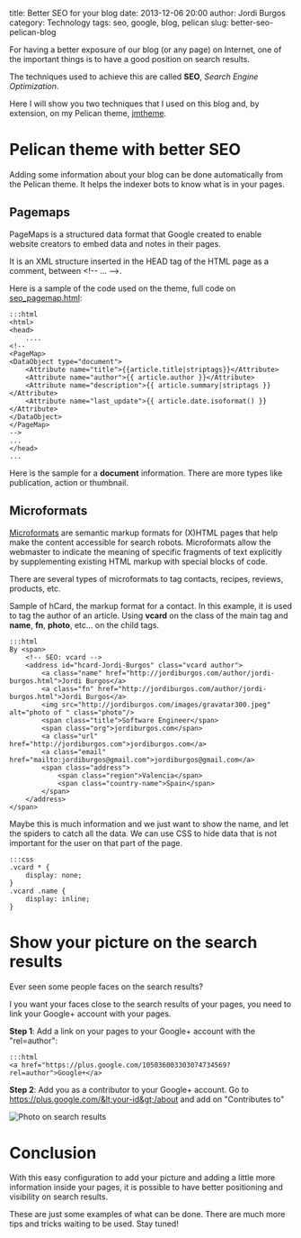 title: Better SEO for your blog
date: 2013-12-06 20:00
author: Jordi Burgos
category: Technology
tags: seo, google, blog, pelican
slug: better-seo-pelican-blog

For having a better exposure of our blog (or any page) on Internet, one of the important things is to have a good position on search results.

The techniques used to achieve this are called **SEO**, *Search Engine Optimization*.

Here I will show you two techniques that I used on this blog and, by extension, on my Pelican theme, [jmtheme](https://github.com/jmaister/jmtheme).

Pelican theme with better SEO
==============================

Adding some information about your blog can be done automatically from the Pelican theme. It helps the indexer bots to know what is in your pages.

Pagemaps
--------

PageMaps is a structured data format that Google created to enable website creators to embed data and notes in their pages.

It is an XML structure inserted in the HEAD tag of the HTML page as a comment, between &lt;!-- ... --&gt;.

Here is a sample of the code used on the theme, full code on [seo_pagemap.html](https://github.com/jmaister/jmtheme/blob/master/templates/seo_pagemap.html):

    :::html
    <html>
    <head>
        ....
    <!--
    <PageMap>
    <DataObject type="document">
        <Attribute name="title">{{article.title|striptags}}</Attribute>
        <Attribute name="author">{{ article.author }}</Attribute>
        <Attribute name="description">{{ article.summary|striptags }}</Attribute>
        <Attribute name="last_update">{{ article.date.isoformat() }}</Attribute>
    </DataObject>
    </PageMap>
    -->
    ...
    </head>
    ...

Here is the sample for a **document** information. There are more types like publication, action or thumbnail.
    
Microformats
------------

[Microformats](http://en.wikipedia.org/wiki/Microformat) are semantic markup formats for (X)HTML pages that help make the content accessible for search robots. Microformats allow the webmaster to indicate the meaning of specific fragments of text explicitly by supplementing existing HTML markup with special blocks of code. 

There are several types of microformats to tag contacts, recipes, reviews, products, etc.

Sample of hCard, the markup format for a contact. In this example, it is used to tag the author of an article. Using **vcard** on the class of the main tag and **name**, **fn**, **photo**, etc... on the child tags.

    :::html
    By <span>
        <!-- SEO: vcard -->
        <address id="hcard-Jordi-Burgos" class="vcard author">
            <a class="name" href="http://jordiburgos.com/author/jordi-burgos.html">Jordi Burgos</a>
            <a class="fn" href="http://jordiburgos.com/author/jordi-burgos.html">Jordi Burgos</a>
            <img src="http://jordiburgos.com/images/gravatar300.jpeg" alt="photo of " class="photo"/>
            <span class="title">Software Engineer</span>
            <span class="org">jordiburgos.com</span>
            <a class="url" href="http://jordiburgos.com">jordiburgos.com</a>
            <a class="email" href="mailto:jordiburgos@gmail.com">jordiburgos@gmail.com</a>
            <span class="address">
                <span class="region">Valencia</span>
                <span class="country-name">Spain</span>
            </span>
        </address>
    </span>

Maybe this is much information and we just want to show the name, and let the spiders to catch all the data. We can use CSS to hide data that is not important for the user on that part of the page.

    :::css
    .vcard * {
        display: none;
    }
    .vcard .name {
        display: inline;
    }


Show your picture on the search results
=======================================

Ever seen some people faces on the search results?

I you want your faces close to the search results of your pages, you need to link your Google+ account with your pages.

**Step 1**: Add a link on your pages to your Google+ account with the "rel=author":

    :::html
    <a href="https://plus.google.com/105036003303074734569?rel=author">Google+</a>

**Step 2**: Add you as a contributor to your Google+ account. Go to https://plus.google.com/&lt;your-id&gt;/about and add on "Contributes to"

<div class="center" markdown="1">

![Photo on search results]({filename}/images/seo/results_photo.png)

</div>

Conclusion
==========

With this easy configuration to add your picture and adding a little more information inside your pages, it is possible to have better positioning and visibility on search results.

These are just some examples of what can be done. There are much more tips and tricks waiting to be used. Stay tuned!
